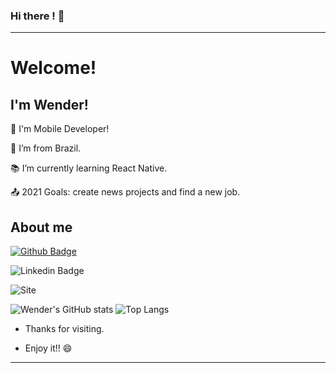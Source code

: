 ### Hi there ! 👋

----------------------------------------------------------------------------

# Welcome!

 

## I'm Wender!

 

📱 I'm Mobile Developer!

:house_with_garden: I’m from Brazil.

:books: I’m currently learning React Native.

:outbox_tray: 2021 Goals: create news projects and find a new job.

 

## About me

[![Github Badge](https://img.shields.io/badge/-Github-000?style=flat-square&logo=Github&logoColor=white&link=LINK_GIT)](https://github.com/wenblack/wenblack/)



![Linkedin Badge](https://img.shields.io/badge/-LinkedIn-blue?style=flat-square&logo=Linkedin&logoColor=white&link= (https://www.linkedin.com/in/wender-jose-santos-4b1473217))

![Site](https://img.shields.io/badge/google-4285F4?style=for-the-badge&logo=google&logoColor=white&link= (https://wenblack.github.io/))

![Wender's GitHub stats](https://github-readme-stats.vercel.app/api?username=wenblack&show_icons=true&theme=dark)  ![Top Langs](https://github-readme-stats.vercel.app/api/top-langs/?username=wenblack&layout=compact&theme=dark)



- Thanks for visiting.

- Enjoy it!! 😄

----------------------------------------------------------------------------------
